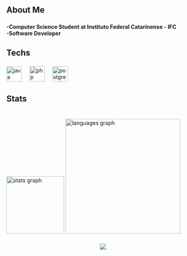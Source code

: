 <h2 align="left">About Me</h2>

###

<h4 align="left">-Computer Science Student at Instituto Federal Catarinense - IFC<br>-Software Developer</h4>

###

<h2 align="left">Techs</h2>

###

<div align="left">
  <img src="https://cdn.jsdelivr.net/gh/devicons/devicon/icons/java/java-original.svg" height="40" alt="java logo"  />
  <img width="12" />
  <img src="https://cdn.simpleicons.org/php/777BB4" height="40" alt="php logo"  />
  <img width="12" />
  <img src="https://cdn.jsdelivr.net/gh/devicons/devicon/icons/postgresql/postgresql-original.svg" height="40" alt="postgresql logo"  />
</div>

###

<h2 align="left">Stats</h2>

###

<br clear="both">

<div align="left">
  <img src="https://github-readme-stats.vercel.app/api?username=rafik021dev&hide_title=false&hide_rank=true&show_icons=true&include_all_commits=true&count_private=true&disable_animations=false&theme=gruvbox_light&locale=en&hide_border=false&order=1" height="150" alt="stats graph"  />
  <img src="https://github-readme-stats.vercel.app/api/top-langs?username=rafik021dev&locale=en&hide_title=false&layout=compact&card_width=320&langs_count=5&theme=gruvbox_light&hide_border=false&order=2" height="300" alt="languages graph"  />
</div>

###

<div align="center">
  <img src="https://visitor-badge.laobi.icu/badge?page_id=rafik021dev.rafik021dev&left_color=lightseagreen"  />
</div>

